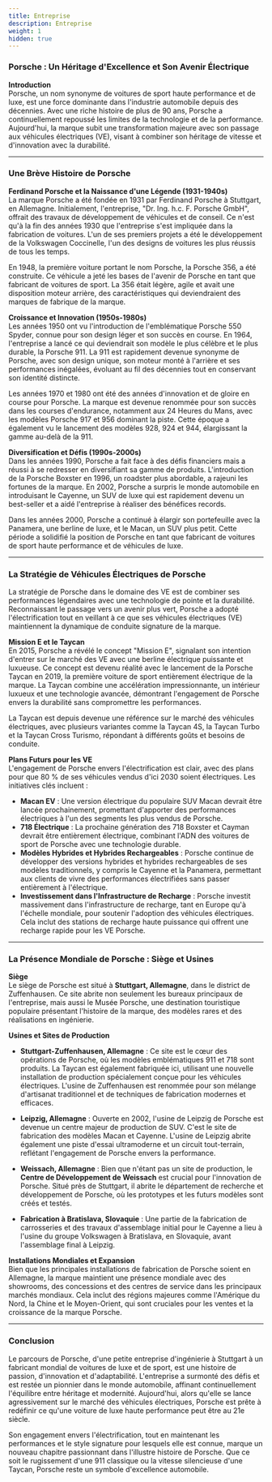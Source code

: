 ```yaml
---
title: Entreprise
description: Entreprise
weight: 1
hidden: true
---
```


### Porsche : Un Héritage d'Excellence et Son Avenir Électrique

**Introduction**  
Porsche, un nom synonyme de voitures de sport haute performance et de luxe, est une force dominante dans l'industrie automobile depuis des décennies. Avec une riche histoire de plus de 90 ans, Porsche a continuellement repoussé les limites de la technologie et de la performance. Aujourd'hui, la marque subit une transformation majeure avec son passage aux véhicules électriques (VE), visant à combiner son héritage de vitesse et d'innovation avec la durabilité.

---

### Une Brève Histoire de Porsche

**Ferdinand Porsche et la Naissance d'une Légende (1931-1940s)**  
La marque Porsche a été fondée en 1931 par Ferdinand Porsche à Stuttgart, en Allemagne. Initialement, l'entreprise, "Dr. Ing. h.c. F. Porsche GmbH", offrait des travaux de développement de véhicules et de conseil. Ce n'est qu'à la fin des années 1930 que l'entreprise s'est impliquée dans la fabrication de voitures. L'un de ses premiers projets a été le développement de la Volkswagen Coccinelle, l'un des designs de voitures les plus réussis de tous les temps.

En 1948, la première voiture portant le nom Porsche, la Porsche 356, a été construite. Ce véhicule a jeté les bases de l'avenir de Porsche en tant que fabricant de voitures de sport. La 356 était légère, agile et avait une disposition moteur arrière, des caractéristiques qui deviendraient des marques de fabrique de la marque.

**Croissance et Innovation (1950s-1980s)**  
Les années 1950 ont vu l'introduction de l'emblématique Porsche 550 Spyder, connue pour son design léger et son succès en course. En 1964, l'entreprise a lancé ce qui deviendrait son modèle le plus célèbre et le plus durable, la Porsche 911. La 911 est rapidement devenue synonyme de Porsche, avec son design unique, son moteur monté à l'arrière et ses performances inégalées, évoluant au fil des décennies tout en conservant son identité distincte.

Les années 1970 et 1980 ont été des années d'innovation et de gloire en course pour Porsche. La marque est devenue renommée pour son succès dans les courses d'endurance, notamment aux 24 Heures du Mans, avec les modèles Porsche 917 et 956 dominant la piste. Cette époque a également vu le lancement des modèles 928, 924 et 944, élargissant la gamme au-delà de la 911.

**Diversification et Défis (1990s-2000s)**  
Dans les années 1990, Porsche a fait face à des défis financiers mais a réussi à se redresser en diversifiant sa gamme de produits. L'introduction de la Porsche Boxster en 1996, un roadster plus abordable, a rajeuni les fortunes de la marque. En 2002, Porsche a surpris le monde automobile en introduisant le Cayenne, un SUV de luxe qui est rapidement devenu un best-seller et a aidé l'entreprise à réaliser des bénéfices records.

Dans les années 2000, Porsche a continué à élargir son portefeuille avec la Panamera, une berline de luxe, et le Macan, un SUV plus petit. Cette période a solidifié la position de Porsche en tant que fabricant de voitures de sport haute performance et de véhicules de luxe.

---

### La Stratégie de Véhicules Électriques de Porsche

La stratégie de Porsche dans le domaine des VE est de combiner ses performances légendaires avec une technologie de pointe et la durabilité. Reconnaissant le passage vers un avenir plus vert, Porsche a adopté l'électrification tout en veillant à ce que ses véhicules électriques (VE) maintiennent la dynamique de conduite signature de la marque.

**Mission E et le Taycan**  
En 2015, Porsche a révélé le concept "Mission E", signalant son intention d'entrer sur le marché des VE avec une berline électrique puissante et luxueuse. Ce concept est devenu réalité avec le lancement de la Porsche Taycan en 2019, la première voiture de sport entièrement électrique de la marque. La Taycan combine une accélération impressionnante, un intérieur luxueux et une technologie avancée, démontrant l'engagement de Porsche envers la durabilité sans compromettre les performances.

La Taycan est depuis devenue une référence sur le marché des véhicules électriques, avec plusieurs variantes comme la Taycan 4S, la Taycan Turbo et la Taycan Cross Turismo, répondant à différents goûts et besoins de conduite.

**Plans Futurs pour les VE**  
L'engagement de Porsche envers l'électrification est clair, avec des plans pour que 80 % de ses véhicules vendus d'ici 2030 soient électriques. Les initiatives clés incluent :

- **Macan EV** : Une version électrique du populaire SUV Macan devrait être lancée prochainement, promettant d'apporter des performances électriques à l'un des segments les plus vendus de Porsche.
- **718 Électrique** : La prochaine génération des 718 Boxster et Cayman devrait être entièrement électrique, combinant l'ADN des voitures de sport de Porsche avec une technologie durable.
- **Modèles Hybrides et Hybrides Rechargeables** : Porsche continue de développer des versions hybrides et hybrides rechargeables de ses modèles traditionnels, y compris le Cayenne et la Panamera, permettant aux clients de vivre des performances électrifiées sans passer entièrement à l'électrique.
- **Investissement dans l'Infrastructure de Recharge** : Porsche investit massivement dans l'infrastructure de recharge, tant en Europe qu'à l'échelle mondiale, pour soutenir l'adoption des véhicules électriques. Cela inclut des stations de recharge haute puissance qui offrent une recharge rapide pour les VE Porsche.

---

### La Présence Mondiale de Porsche : Siège et Usines

**Siège**  
Le siège de Porsche est situé à **Stuttgart, Allemagne**, dans le district de Zuffenhausen. Ce site abrite non seulement les bureaux principaux de l'entreprise, mais aussi le Musée Porsche, une destination touristique populaire présentant l'histoire de la marque, des modèles rares et des réalisations en ingénierie.

**Usines et Sites de Production**  

- **Stuttgart-Zuffenhausen, Allemagne** : Ce site est le cœur des opérations de Porsche, où les modèles emblématiques 911 et 718 sont produits. La Taycan est également fabriquée ici, utilisant une nouvelle installation de production spécialement conçue pour les véhicules électriques. L'usine de Zuffenhausen est renommée pour son mélange d'artisanat traditionnel et de techniques de fabrication modernes et efficaces.
  
- **Leipzig, Allemagne** : Ouverte en 2002, l'usine de Leipzig de Porsche est devenue un centre majeur de production de SUV. C'est le site de fabrication des modèles Macan et Cayenne. L'usine de Leipzig abrite également une piste d'essai ultramoderne et un circuit tout-terrain, reflétant l'engagement de Porsche envers la performance.

- **Weissach, Allemagne** : Bien que n'étant pas un site de production, le **Centre de Développement de Weissach** est crucial pour l'innovation de Porsche. Situé près de Stuttgart, il abrite le département de recherche et développement de Porsche, où les prototypes et les futurs modèles sont créés et testés.

- **Fabrication à Bratislava, Slovaquie** : Une partie de la fabrication de carrosseries et des travaux d'assemblage initial pour le Cayenne a lieu à l'usine du groupe Volkswagen à Bratislava, en Slovaquie, avant l'assemblage final à Leipzig.

**Installations Mondiales et Expansion**  
Bien que les principales installations de fabrication de Porsche soient en Allemagne, la marque maintient une présence mondiale avec des showrooms, des concessions et des centres de service dans les principaux marchés mondiaux. Cela inclut des régions majeures comme l'Amérique du Nord, la Chine et le Moyen-Orient, qui sont cruciales pour les ventes et la croissance de la marque Porsche.

---

### Conclusion

Le parcours de Porsche, d'une petite entreprise d'ingénierie à Stuttgart à un fabricant mondial de voitures de luxe et de sport, est une histoire de passion, d'innovation et d'adaptabilité. L'entreprise a surmonté des défis et est restée un pionnier dans le monde automobile, affinant continuellement l'équilibre entre héritage et modernité. Aujourd'hui, alors qu'elle se lance agressivement sur le marché des véhicules électriques, Porsche est prête à redéfinir ce qu'une voiture de luxe haute performance peut être au 21e siècle.

Son engagement envers l'électrification, tout en maintenant les performances et le style signature pour lesquels elle est connue, marque un nouveau chapitre passionnant dans l'illustre histoire de Porsche. Que ce soit le rugissement d'une 911 classique ou la vitesse silencieuse d'une Taycan, Porsche reste un symbole d'excellence automobile.